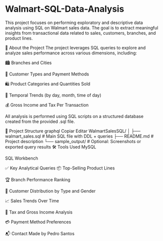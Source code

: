 # Walmart-SQL-Data-Analysis
This project focuses on performing exploratory and descriptive data analysis using SQL on Walmart sales data. The goal is to extract meaningful insights from transactional data related to sales, customers, branches, and product lines.

🧾 About the Project
The project leverages SQL queries to explore and analyze sales performance across various dimensions, including:

🏙️ Branches and Cities

👥 Customer Types and Payment Methods

🛍️ Product Categories and Quantities Sold

📅 Temporal Trends (by day, month, time of day)

💰 Gross Income and Tax Per Transaction

All analysis is performed using SQL scripts on a structured database created from the provided .sql file.

📁 Project Structure
graphql
Copiar
Editar
WalmartSalesSQL/
│
├── walmart_sales.sql       # Main SQL file with DDL + queries
├── README.md               # Project description
└── sample_output/          # Optional: Screenshots or exported query results
🛠️ Tools Used
MySQL

SQL Workbench

✅ Key Analytical Queries
📦 Top-Selling Product Lines

🏆 Branch Performance Ranking

👤 Customer Distribution by Type and Gender

📈 Sales Trends Over Time

💸 Tax and Gross Income Analysis

💳 Payment Method Preferences

📬 Contact
Made by Pedro Santos
